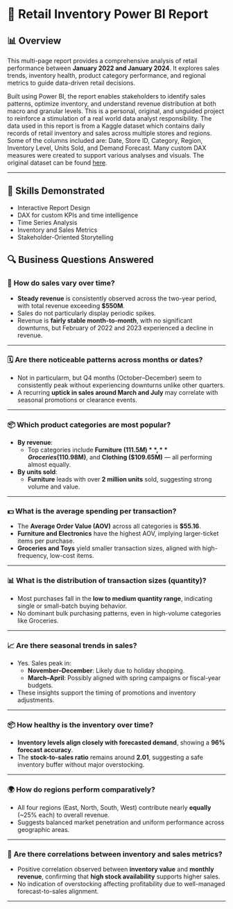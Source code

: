 # 🛒 Retail Inventory Power BI Report

## 📊 Overview

This multi-page report provides a comprehensive analysis of retail performance between **January 2022 and January 2024**. It explores sales trends, inventory health, product category performance, and regional metrics to guide data-driven retail decisions.

Built using Power BI, the report enables stakeholders to identify sales patterns, optimize inventory, and understand revenue distribution at both macro and granular levels. This is a personal, original, and unguided project to reinforce a stimulation of a real world data analyst responsibility. The data used in this report is from a Kaggle dataset which contains daily records of retail inventory and sales across multiple stores and regions. Some of the columns included are: Date, Store ID, Category, Region, Inventory Level, Units Sold, and Demand Forecast. Many custom DAX measures were created to support various analyses and visuals. The original dataset can be found [here](https://www.kaggle.com/datasets/anirudhchauhan/retail-store-inventory-forecasting-dataset).

---

## 💼 Skills Demonstrated
- Interactive Report Design
- DAX for custom KPIs and time intelligence
- Time Series Analysis
- Inventory and Sales Metrics
- Stakeholder-Oriented Storytelling


## 🔍 Business Questions Answered

### 📅 **How do sales vary over time?**
- **Steady revenue** is consistently observed across the two-year period, with total revenue exceeding **$550M**.
- Sales do not particularly display periodic spikes.
- Revenue is **fairly stable month-to-month**, with no significant downturns, but February of 2022 and 2023 experienced a decline in revenue.

---

### 🗓️ **Are there noticeable patterns across months or dates?**
- Not in particularm, but Q4 months (October–December) seem to consistently peak without experiencing downturns unlike other quarters.
- A recurring **uptick in sales around March and July** may correlate with seasonal promotions or clearance events.

---

### 📦 **Which product categories are most popular?**
- **By revenue**: 
  - Top categories include **Furniture ($111.5M)**, **Groceries ($110.98M)**, and **Clothing ($109.65M)** — all performing almost equally.
- **By units sold**:
  - **Furniture** leads with over **2 million units** sold, suggesting strong volume and value.

---

### 💵 **What is the average spending per transaction?**
- The **Average Order Value (AOV)** across all categories is **$55.16**.
- **Furniture and Electronics** have the highest AOV, implying larger-ticket items per purchase.
- **Groceries and Toys** yield smaller transaction sizes, aligned with high-frequency, low-cost items.

---

### 📊 **What is the distribution of transaction sizes (quantity)?**
- Most purchases fall in the **low to medium quantity range**, indicating single or small-batch buying behavior.
- No dominant bulk purchasing patterns, even in high-volume categories like Groceries.

---

### 📈 **Are there seasonal trends in sales?**
- Yes. Sales peak in:
  - **November–December**: Likely due to holiday shopping.
  - **March–April**: Possibly aligned with spring campaigns or fiscal-year budgets.
- These insights support the timing of promotions and inventory adjustments.

---

### 📦 **How healthy is the inventory over time?**
- **Inventory levels align closely with forecasted demand**, showing a **96% forecast accuracy**.
- The **stock-to-sales ratio** remains around **2.01**, suggesting a safe inventory buffer without major overstocking.

---

### 🌍 **How do regions perform comparatively?**
- All four regions (East, North, South, West) contribute nearly **equally** (~25% each) to overall revenue.
- Suggests balanced market penetration and uniform performance across geographic areas.

---

### 🔗 **Are there correlations between inventory and sales metrics?**
- Positive correlation observed between **inventory value** and **monthly revenue**, confirming that **high stock availability** supports higher sales.
- No indication of overstocking affecting profitability due to well-managed forecast-to-sales alignment.

---
